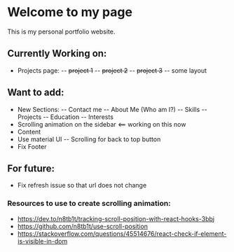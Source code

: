 # Welcome to my page

This is my personal portfolio website.

## Currently Working on:

-   Projects page:
    -- ~~project 1~~
    -- ~~project 2~~
    -- ~~project 3~~
    -- some layout

## Want to add:

-   New Sections:
    -- Contact me
    -- About Me (Who am I?)
    -- Skills
    -- Projects
    -- Education
    -- Interests
-   Scrolling animation on the sidebar <== working on this now
-   Content
-   Use material UI
    -- Scrolling for back to top button
-   Fix Footer

## For future:

-   Fix refresh issue so that url does not change

### Resources to use to create scrolling animation:

-   https://dev.to/n8tb1t/tracking-scroll-position-with-react-hooks-3bbj
-   https://github.com/n8tb1t/use-scroll-position
-   https://stackoverflow.com/questions/45514676/react-check-if-element-is-visible-in-dom
